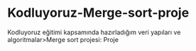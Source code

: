 # Kodluyoruz-Merge-sort-proje
Kodluyoruz eğitimi kapsamında hazırladığım veri yapıları ve algoritmalar>Merge sort projesi: Proje 
